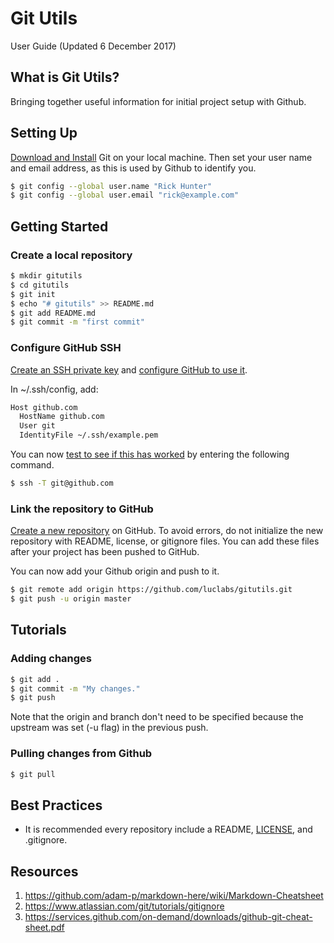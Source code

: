# Git Utils
User Guide (Updated 6 December 2017)

## What is Git Utils?
Bringing together useful information for initial project setup with Github.

## Setting Up
[Download and Install](https://git-scm.com/downloads) Git on your local machine. Then set your user name and email address, as this is used by Github to identify you.
```bash
$ git config --global user.name "Rick Hunter"
$ git config --global user.email "rick@example.com"
```

## Getting Started
### Create a local repository
```bash
$ mkdir gitutils
$ cd gitutils
$ git init
$ echo "# gitutils" >> README.md
$ git add README.md
$ git commit -m "first commit"
```
### Configure GitHub SSH
[Create an SSH private key](https://gist.github.com/colinstein/8e1a0b12465561d71e91#doing-it-the-hard-way) and [configure GitHub to use it](https://help.github.com/en/enterprise/2.15/user/articles/adding-a-new-ssh-key-to-your-github-account).

In ~/.ssh/config, add:
```bash
Host github.com
  HostName github.com
  User git
  IdentityFile ~/.ssh/example.pem
```
You can now [test to see if this has worked](https://help.github.com/en/github/authenticating-to-github/testing-your-ssh-connection) by entering the following command.

```bash
$ ssh -T git@github.com
```

### Link the repository to GitHub
[Create a new repository](https://help.github.com/articles/creating-a-new-repository/) on GitHub. To avoid errors, do not initialize the new repository with README, license, or gitignore files. You can add these files after your project has been pushed to GitHub.

You can now add your Github origin and push to it.
```bash
$ git remote add origin https://github.com/luclabs/gitutils.git
$ git push -u origin master
```

## Tutorials
### Adding changes
```bash
$ git add .
$ git commit -m "My changes."
$ git push
```
Note that the origin and branch don't need to be specified because the upstream was set (-u flag) in the previous push.

### Pulling changes from Github
```bash
$ git pull
```

## Best Practices
- It is recommended every repository include a README, [LICENSE](https://choosealicense.com/), and .gitignore.

## Resources
1. https://github.com/adam-p/markdown-here/wiki/Markdown-Cheatsheet
2. https://www.atlassian.com/git/tutorials/gitignore
3. https://services.github.com/on-demand/downloads/github-git-cheat-sheet.pdf
